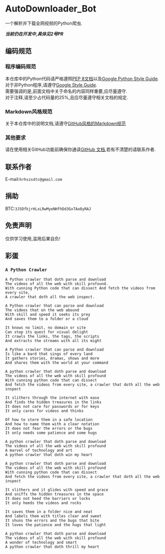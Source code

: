 # AutoDownloader_Bot
一个解析并下载全网视频的Python爬虫.

***当前仍在开发中,具体见2号PR***


## 编码规范

### 程序编码规范
本仓库中的Python代码请严格遵照[PEP 8文档](https://peps.python.org/pep-0008/)以及[Google Python Style Guide](https://google.github.io/styleguide/pyguide.html).  
对于非Python程序,请遵守[Google Style Guide](https://google.github.io/styleguide/).  
需要强调的是,前面文档中关于命名的内容同样重要,应尽量遵守.  
对于注释,请至少占代码量的25%,且应尽量遵守相关文档的规定.

### Markdown风格规范
关于本仓库中的说明文档,请遵守[GitHub风格的Markdown规范](https://github.github.com/gfm/)

### 其他要求
请在使用相关GitHub功能前确保你通读[GitHub 文档](https://docs.github.com/zh),若有不清楚的请联系作者.

## 联系作者
E-mail:`hrhszsdtc@gmail.com`

## 捐助
BTC:`3J5DfkjrHLxLRwMyeNHfhDd3GxTAo8yRAJ`

## 免责声明
仅供学习使用,滥用后果自负!


## 彩蛋
### `A Python Crawler`
```
A Python crawler that doth parse and download 
The videos of all the web with skill profound.
With cunning Python code that can dissect And fetch the videos from every site,
A crawler that doth all the web inspect.
```
```
A Python crawler that can parse and download
The videos that on the web abound
With skill and speed it seeks its prey
And saves them to a folder or a cloud

It knows no limit, no domain or site
Can stop its quest for visual delight
It crawls the links, the tags, the scripts
And extracts the streams with all its might

A Python crawler that can parse and download
Is like a bard that sings of every land
It gathers stories, dramas, shows and more
And shares them with the world at your command
```
```
A python crawler that doth parse and download
The videos of all the web with skill profound
With cunning python code that can dissect
And fetch the videos from every site, a crawler that doth all the web inspect

It slithers through the internet with ease
And finds the hidden treasures in the links
It does not care for passwords or for keys
It only cares for videos and thinks

Of how to store them in a safe location
And how to name them with a clear notation
It does not fear the errors or the bugs
It only needs some patience and some hugs

A python crawler that doth parse and download
The videos of all the web with skill profound
A marvel of technology and art
A python crawler that doth win my heart
```
```
A python crawler that doth parse and download
The videos of all the web with skill profound
With cunning python code that can dissect
And fetch the videos from every site, a crawler that doth all the web inspect

It slithers and it glides with speed and grace
And sniffs the hidden treasures in the space
It does not heed the barriers or locks
It only heeds the videos and rocks

It saves them in a folder nice and neat
And labels them with titles clear and sweet
It shuns the errors and the bugs that bite
It loves the patience and the hugs that light

A python crawler that doth parse and download
The videos of all the web with skill profound
A wonder of technology and smart
A python crawler that doth thrill my heart
```